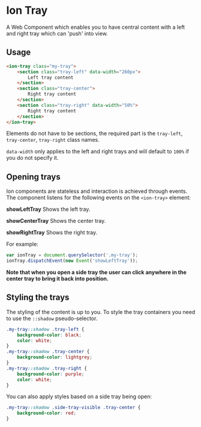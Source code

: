 # Ion Tray

A Web Component which enables you to have central content with a left and right tray which can 'push' into view.

## Usage

```html
<ion-tray class="my-tray">
	<section class="tray-left" data-width="260px">
		Left tray content
	</section>
	<section class="tray-center">
		Right tray content
	</section>
	<section class="tray-right" data-width="50%">
		Right tray content
	</section>
</ion-tray>
```
	
Elements do not have to be sections, the required part is the `tray-left`, `tray-center`, `tray-right`  class names.

`data-width` only applies to the left and right trays and will default to `100%` if you do not specify it.

## Opening trays

Ion components are stateless and interaction is achieved through events. The component listens for the following events on the `<ion-tray>` element:

**showLeftTray** Shows the left tray.

**showCenterTray** Shows the center tray.

**showRightTray** Shows the right tray.

For example:

```javascript
var ionTray = document.querySelector('.my-tray');
ionTray.dispatchEvent(new Event('showLeftTray'));
```

**Note that when you open a side tray the user can click anywhere in the center tray to bring it back into position.**

## Styling the trays

The styling of the content is up to you. To style the tray containers you need to use the `::shadow` pseudo-selector.

```css
.my-tray::shadow .tray-left {
	background-color: black;
	color: white;
}
.my-tray::shadow .tray-center {
	background-color: lightgrey;
}
.my-tray::shadow .tray-right {
	background-color: purple;
	color: white;
}
```
	
You can also apply styles based on a side tray being open:

```css
.my-tray::shadow .side-tray-visible .tray-center {
	background-color: red;
}
```
	
